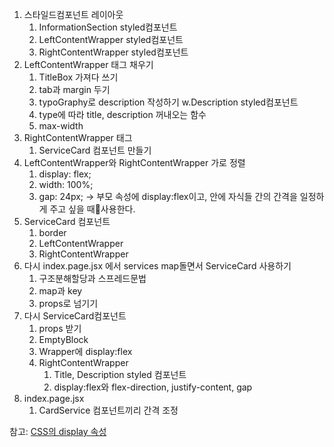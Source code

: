 1. 스타일드컴포넌트 레이아웃
	1. InformationSection styled컴포넌트
	2. LeftContentWrapper styled컴포넌트
	3. RightContentWrapper styled컴포넌트
2. LeftContentWrapper 태그 채우기
	1. TitleBox 가져다 쓰기
	2. tab과 margin 두기
	3. typoGraphy로 description 작성하기 w.Description styled컴포넌트
	4. type에 따라 title, description 꺼내오는 함수
	5. max-width
3. RightContentWrapper 태그
	1. ServiceCard 컴포넌트 만들기
4. LeftContentWrapper와 RightContentWrapper 가로 정렬
	1. display: flex;
	2. width: 100%;
	3. gap: 24px; → 부모 속성에 display:flex이고, 안에 자식들 간의 간격을 일정하게 주고 싶을 때사용한다.
5. ServiceCard 컴포넌트
	1. border
	2. LeftContentWrapper
	3. RightContentWrapper
6. 다시 index.page.jsx 에서 services map돌면서 ServiceCard 사용하기
	1. 구조분해할당과 스프레드문법
	2. map과 key
	3. props로 넘기기
7. 다시 ServiceCard컴포넌트
	1. props 받기
	2. EmptyBlock
	3. Wrapper에 display:flex
	4. RightContentWrapper
		1. Title, Description styled 컴포넌트
		2. display:flex와 flex-direction, justify-content, gap
8. index.page.jsx
	1. CardService 컴포넌트끼리 간격 조정

참고: [CSS의 display 속성](https://studiomeal.com/archives/197)



